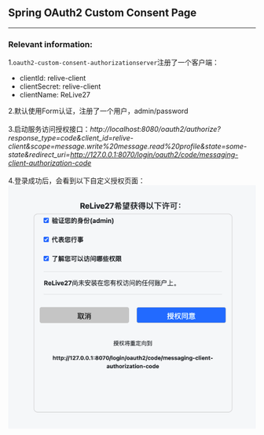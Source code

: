 ## Spring OAuth2 Custom Consent Page

---
### Relevant information:
1.`oauth2-custom-consent-authorizationserver`注册了一个客户端：

- clientId: relive-client
- clientSecret: relive-client
- clientName: ReLive27

2.默认使用Form认证，注册了一个用户，admin/password<br><br>
3.启动服务访问授权接口：*http://localhost:8080/oauth2/authorize?response_type=code&client_id=relive-client&scope=message.write%20message.read%20profile&state=some-state&redirect_uri=http://127.0.0.1:8070/login/oauth2/code/messaging-client-authorization-code*
<br><br>
4.登录成功后，会看到以下自定义授权页面：
![](./image/custom-page.png)